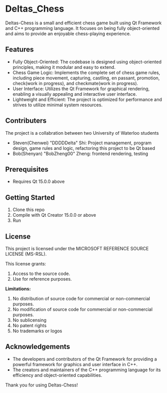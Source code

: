 # Deltas_Chess
Deltas-Chess is a small and efficient chess game built using Qt Framework and C++ programming language. It focuses on being fully object-oriented and aims to provide an enjoyable chess-playing experience.

## Features

- Fully Object-Oriented: The codebase is designed using object-oriented principles, making it modular and easy to extend.
- Chess Game Logic: Implements the complete set of chess game rules, including piece movement, capturing, castling, en passant, promotion, check(work in progress), and checkmate(work in progress).
- User Interface: Utilizes the Qt Framework for graphical rendering, enabling a visually appealing and interactive user interface.
- Lightweight and Efficient: The project is optimized for performance and strives to utilize minimal system resources.

## Contributers

The project is a collabration between two University of Waterloo students
- Steven(Chenwei) "DDDDDelta" Shi: Project management, program design, game rules and logic, refactoring this project to be Qt based
- Bob(Shenyan) "BobZheng00" Zheng: frontend rendering, testing

## Prerequisites

- Requires Qt 15.0.0 above

## Getting Started

1. Clone this repo
2. Compile with Qt Creator 15.0.0 or above
3. Run

## License

This project is licensed under the MICROSOFT REFERENCE SOURCE LICENSE (MS-RSL).

This license grants:
1. Access to the source code.
2. Use for reference purposes.

**Limitations:**
1. No distribution of source code for commercial or non-commercial purposes.
2. No modification of source code for commercial or non-commercial purposes.
3. No sublicensing
4. No patent rights
5. No trademarks or logos
 
## Acknowledgements

- The developers and contributors of the Qt Framework for providing a powerful framework for graphics and user interface in C++.
- The creators and maintainers of the C++ programming language for its efficiency and object-oriented capabilities.


Thank you for using Deltas-Chess!
